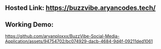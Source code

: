 ## Hosted Link: https://buzzvibe.aryancodes.tech/

## Working Demo: 
https://github.com/aryanploxxx/BuzzVibe-Social-Media-Application/assets/94754702/bc074929-dacb-4684-9d4f-09211ded1061

